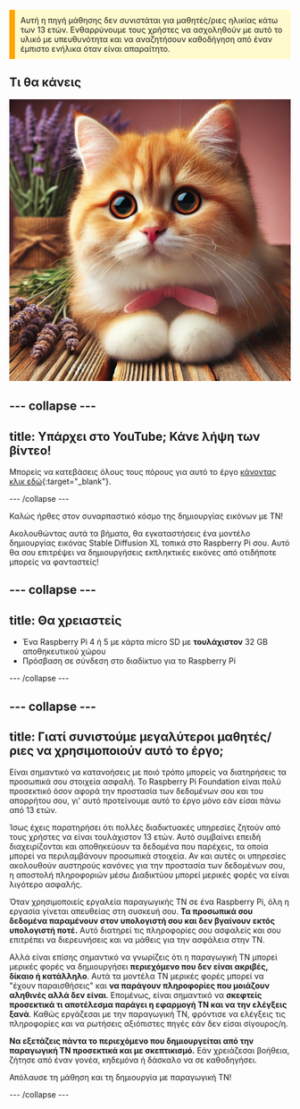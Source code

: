 <p style='border-left: solid; border-width:10px; border-color: #FFA500; background-color: #FFFACD; padding: 10px;'>
Αυτή η πηγή μάθησης δεν συνιστάται για μαθητές/ριες ηλικίας κάτω των 13 ετών. Ενθαρρύνουμε τους χρήστες να ασχοληθούν με αυτό το υλικό με υπευθυνότητα και να αναζητήσουν καθοδήγηση από έναν έμπιστο ενήλικα όταν είναι απαραίτητο.
</p>

## Τι θα κάνεις

![Η εικόνα δείχνει ένα κοντινό πλάνο ενός χνουδωτού πορτοκαλί και λευκού γατάκι με μεγάλα, εκφραστικά μάτια και ροζ μύτη. Το γατάκι στηρίζεται σε μια ξύλινη επιφάνεια με τα πόδια του κρυμμένα από κάτω, φορώντας ένα ροζ φιόγκο στο λαιμό του. Πίσω από το γατάκι, υπάρχει ένα χωριάτικο μάτσο από κλωνάρια λεβάντας τυλιγμένα σε λινάτσα, που συνθέτει ένα απαλό, φυσικό φόντο στη σκηνή. Ο φωτισμός είναι ζεστός, ενισχύει την απαλή γούνα του γατιού και δημιουργεί μια ζεστή, γαλήνια ατμόσφαιρα.](images/cat.jpg)

## --- collapse ---

## title: Υπάρχει στο YouTube; Κάνε λήψη των βίντεο!

Μπορείς να κατεβάσεις όλους τους πόρους για αυτό το έργο [κάνοντας κλικ εδώ](https://rpf.io/p/en/ai-images-on-pi-go){:target="_blank"}.

\--- /collapse ---

Καλώς ήρθες στον συναρπαστικό κόσμο της δημιουργίας εικόνων με ΤΝ!

Ακολουθώντας αυτά τα βήματα, θα εγκαταστήσεις ένα μοντέλο δημιουργίας εικόνας Stable Diffusion XL τοπικά στο Raspberry Pi σου. Αυτό θα σου επιτρέψει να δημιουργήσεις εκπληκτικές εικόνες από οτιδήποτε μπορείς να φανταστείς!

## --- collapse ---

## title: Θα χρειαστείς

- Ένα Raspberry Pi 4 ή 5 με κάρτα micro SD με **τουλάχιστον** 32 GB αποθηκευτικού χώρου
- Πρόσβαση σε σύνδεση στο διαδίκτυο για το Raspberry Pi

\--- /collapse ---

## --- collapse ---

## title: Γιατί συνιστούμε μεγαλύτεροι μαθητές/ριες να χρησιμοποιούν αυτό το έργο;

Είναι σημαντικό να κατανοήσεις με ποιό τρόπο μπορείς να διατηρήσεις τα προσωπικά σου στοιχεία ασφαλή. Το Raspberry Pi Foundation είναι πολύ προσεκτικό όσον αφορά την προστασία των δεδομένων σου και του απορρήτου σου, γι' αυτό προτείνουμε αυτό το έργο μόνο εάν είσαι πάνω από 13 ετών.

Ίσως έχεις παρατηρήσει ότι πολλές διαδικτυακές υπηρεσίες ζητούν από τους χρήστες να είναι τουλάχιστον 13 ετών. Αυτό συμβαίνει επειδή διαχειρίζονται και αποθηκεύουν τα δεδομένα που παρέχεις, τα οποία μπορεί να περιλαμβάνουν προσωπικά στοιχεία. Αν και αυτές οι υπηρεσίες ακολουθούν αυστηρούς κανόνες για την προστασία των δεδομένων σου, η αποστολή πληροφοριών μέσω Διαδικτύου μπορεί μερικές φορές να είναι λιγότερο ασφαλής.

Όταν χρησιμοποιείς εργαλεία παραγωγικής ΤΝ σε ένα Raspberry Pi, όλη η εργασία γίνεται απευθείας στη συσκευή σου. **Τα προσωπικά σου δεδομένα παραμένουν στον υπολογιστή σου και δεν βγαίνουν εκτός υπολογιστή ποτέ.** Αυτό διατηρεί τις πληροφορίες σου ασφαλείς και σου επιτρέπει να διερευνήσεις και να μάθεις για την ασφάλεια στην TN.

Αλλά είναι επίσης σημαντικό να γνωρίζεις ότι η παραγωγική ΤΝ μπορεί μερικές φορές να δημιουργήσει **περιεχόμενο που δεν είναι ακριβές, δίκαιο ή κατάλληλο**. Αυτά τα μοντέλα ΤΝ μερικές φορές μπορεί να "έχουν παραισθήσεις" και **να παράγουν πληροφορίες που μοιάζουν αληθινές αλλά δεν είναι**. Επομένως, είναι σημαντικό να **σκεφτείς προσεκτικά τι αποτέλεσμα παράγει η εφαρμογή ΤΝ και να την ελέγξεις ξανά**. Καθώς εργάζεσαι με την παραγωγική ΤΝ, φρόντισε να ελέγξεις τις πληροφορίες και να ρωτήσεις αξιόπιστες πηγές εάν δεν είσαι σίγουρος/η.

**Να εξετάζεις πάντα το περιεχόμενο που δημιουργείται από την παραγωγική ΤΝ προσεκτικά και με σκεπτικισμό.** Εάν χρειάζεσαι βοήθεια, ζήτησε από έναν γονέα, κηδεμόνα ή δάσκαλο να σε καθοδηγήσει.

Απόλαυσε τη μάθηση και τη δημιουργία με παραγωγική ΤΝ!

\--- /collapse ---
